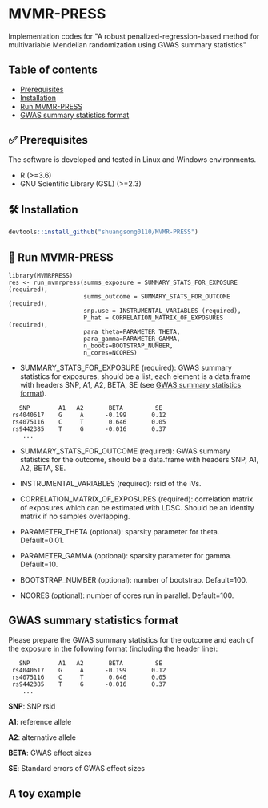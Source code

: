 # MVMR-PRESS
Implementation codes for "A robust penalized-regression-based method for multivariable Mendelian randomization using GWAS summary statistics"

## Table of contents
* [Prerequisites](#white_check_mark-prerequisites)
* [Installation](#hammer_and_wrench-installation)
* [Run MVMR-PRESS](#rocket-run-mvmr-press)
* [GWAS summary statistics format](#gwas-summary-statistics-format)

## :white_check_mark: Prerequisites

The software is developed and tested in Linux and Windows environments.

- R (>=3.6)
- GNU Scientific Library (GSL) (>=2.3)

## :hammer_and_wrench: Installation

```r
devtools::install_github("shuangsong0110/MVMR-PRESS")
```

## :rocket: Run MVMR-PRESS
```
library(MVMRPRESS)
res <- run_mvmrpress(summs_exposure = SUMMARY_STATS_FOR_EXPOSURE (required),
                     summs_outcome = SUMMARY_STATS_FOR_OUTCOME (required),
                     snp.use = INSTRUMENTAL_VARIABLES (required),
                     P_hat = CORRELATION_MATRIX_OF_EXPOSURES (required),
                     para_theta=PARAMETER_THETA,
                     para_gamma=PARAMETER_GAMMA,
                     n_boots=BOOTSTRAP_NUMBER,
                     n_cores=NCORES)

```

- SUMMARY_STATS_FOR_EXPOSURE (required): GWAS summary statistics for exposures, should be a list, each element is a data.frame with headers SNP, A1, A2, BETA, SE (see [GWAS summary statistics format](#gwas-summary-statistics-format)).

```
   SNP        A1   A2       BETA         SE         
 rs4040617    G     A      -0.199       0.12
 rs4075116    C     T       0.646       0.05
 rs9442385    T     G      -0.016       0.37
    ...
```
- SUMMARY_STATS_FOR_OUTCOME (required): GWAS summary statistics for the outcome, should be a data.frame with headers SNP, A1, A2, BETA, SE.


- INSTRUMENTAL_VARIABLES (required): rsid of the IVs.

- CORRELATION_MATRIX_OF_EXPOSURES (required): correlation matrix of exposures which can be estimated with LDSC. Should be an identity matrix if no samples overlapping. 

- PARAMETER_THETA (optional): sparsity parameter for theta. Default=0.01.

- PARAMETER_GAMMA (optional): sparsity parameter for gamma. Default=10.
- BOOTSTRAP_NUMBER (optional): number of bootstrap. Default=100.
- NCORES (optional): number of cores run in parallel. Default=100.



## GWAS summary statistics format
Please prepare the GWAS summary statistics for the outcome and each of the exposure  in the following format (including the header line):
```
   SNP        A1   A2       BETA         SE         
 rs4040617    G     A      -0.199       0.12
 rs4075116    C     T       0.646       0.05
 rs9442385    T     G      -0.016       0.37
    ...
```
**SNP**: SNP rsid

**A1**: reference allele

**A2**: alternative allele

**BETA**: GWAS effect sizes

**SE**: Standard errors of GWAS effect sizes

##  A toy example
